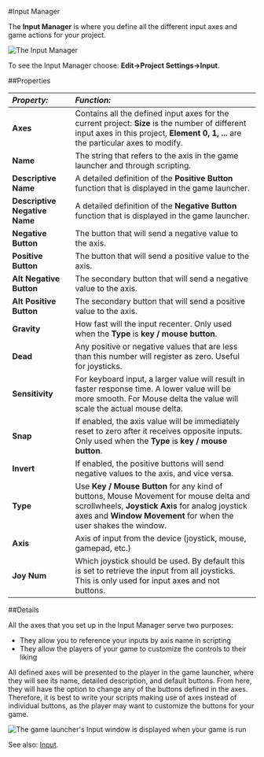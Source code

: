 #Input Manager

The __Input Manager__ is where you define all the different input axes and game actions for your project.

![The Input Manager](../uploads/Main/InputSetAll.png) 

To see the Input Manager choose: __Edit-&gt;Project Settings-&gt;Input__.


##Properties

|**_Property:_** |**_Function:_** |
|:---|:---|
|__Axes__ |Contains all the defined input axes for the current project: __Size__ is the number of different input axes in this project, __Element 0, 1, ...__ are the particular axes to modify. |
|__Name__ |The string that refers to the axis in the game launcher and through scripting. |
|__Descriptive Name__ |A detailed definition of the __Positive Button__ function that is displayed in the game launcher. |
|__Descriptive Negative Name__ |A detailed definition of the __Negative Button__ function that is displayed in the game launcher. |
|__Negative Button__ |The button that will send a negative value to the axis. |
|__Positive Button__ |The button that will send a positive value to the axis. |
|__Alt Negative Button__ |The secondary button that will send a negative value to the axis. |
|__Alt Positive Button__ |The secondary button that will send a positive value to the axis. |
|__Gravity__ |How fast will the input recenter. Only used when the __Type__ is __key / mouse button__. |
|__Dead__ |Any positive or negative values that are less than this number will register as zero. Useful for joysticks. |
|__Sensitivity__ |For keyboard input, a larger value will result in faster response time. A lower value will be more smooth. For Mouse delta the value will scale the actual mouse delta. |
|__Snap__ |If enabled, the axis value will be immediately reset to zero after it receives opposite inputs. Only used when the __Type__ is __key / mouse button__. |
|__Invert__ |If enabled, the positive buttons will send negative values to the axis, and vice versa. |
|__Type__ |Use __Key / Mouse Button__ for any kind of buttons, Mouse Movement for mouse delta and scrollwheels, __Joystick Axis__ for analog joystick axes and __Window Movement__ for when the user shakes the window. |
|__Axis__ |Axis of input from the device (joystick, mouse, gamepad, etc.) |
|__Joy Num__ |Which joystick should be used. By default this is set to retrieve the input from all joysticks. This is only used for input axes and not buttons. |


##Details

All the axes that you set up in the Input Manager serve two purposes:

* They allow you to reference your inputs by axis name in scripting
* They allow the players of your game to customize the controls to their liking

All defined axes will be presented to the player in the game launcher, where they will see its name, detailed description, and default buttons. From here, they will have the option to change any of the buttons defined in the axes. Therefore, it is best to write your scripts making use of axes instead of individual buttons, as the player may want to customize the buttons for your game.


![The game launcher's Input window is displayed when your game is run](../uploads/Main/Input-GameLauncher.png) 

See also: [Input](Input).
